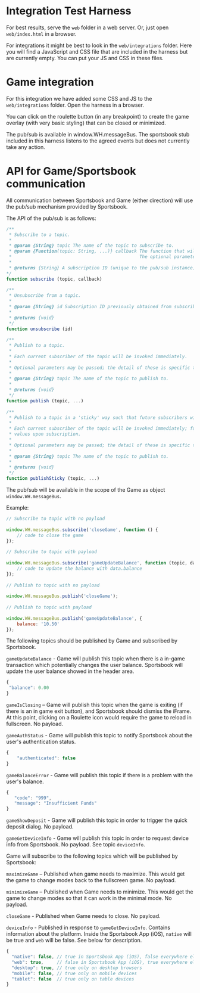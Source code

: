 # Integration Test Harness

For best results, serve the `web` folder in a web server. Or, just open `web/index.html` in a browser.

For integrations it might be best to look in the `web/integrations` folder. Here you will find a JavaScript and CSS file that are included in the harness but are currently empty. You can put your JS and CSS in these files.

# Game integration

For this integration we have added some CSS and JS to the `web/integrations` folder. Open the harness in a browser.

You can click on the roulette button (in any breakpoint) to create the game overlay (with very basic styling) that can be closed or minimized.

The pub/sub is available in window.WH.messageBus. The sportsbook stub included in this harness listens to the agreed events but does not currently take any action.

# API for Game/Sportsbook communication

All communication between Sportsbook and Game (either direction) will use the pub/sub mechanism provided by Sportsbook.

The API of the pub/sub is as follows:

```javascript
/**
 * Subscribe to a topic.
 *
 * @param {String} topic The name of the topic to subscribe to.
 * @param {Function(topic: String, ...)} callback The function that will be invoked when a topic is published.
 *                                                The optional parameters are specific to each topic.
 *
 * @returns {String} A subscription ID (unique to the pub/sub instance). Can be used to unsubscribe().
*/
function subscribe (topic, callback)
 
/**
 * Unsubscribe from a topic.
 *
 * @param {String} id Subscription ID previously obtained from subscribe().
 *
 * @returns {void}
 */
function unsubscribe (id)
 
/**
 * Publish to a topic.
 *
 * Each current subscriber of the topic will be invoked immediately.
 *
 * Optional parameters may be passed; the detail of these is specific to each topic.
 *
 * @param {String} topic The name of the topic to publish to.
 *
 * @returns {void}
 */
function publish (topic, ...)
 
/**
 * Publish to a topic in a 'sticky' way such that future subscribers will be invoked with the last published values.
 *
 * Each current subscriber of the topic will be invoked immediately; future subscribers will be invoked with the last published
 * values upon subscription.
 *
 * Optional parameters may be passed; the detail of these is specific to each topic.
 *
 * @param {String} topic The name of the topic to publish to.
 *
 * @returns {void}
 */
function publishSticky (topic, ...)
```

The pub/sub will be available in the scope of the Game as object `window.WH.messageBus`.

Example:

```javascript
// Subscribe to topic with no payload
 
window.WH.messageBus.subscribe('closeGame', function () {
    // code to close the game
});
 
// Subscribe to topic with payload
 
window.WH.messageBus.subscribe('gameUpdateBalance', function (topic, data) {
    // code to update the balance with data.balance
});
 
// Publish to topic with no payload
 
window.WH.messageBus.publish('closeGame');
 
// Publish to topic with payload
 
window.WH.messageBus.publish('gameUpdateBalance', {
    balance: '10.50'
});
```

The following topics should be published by Game and subscribed by Sportsbook.

`gameUpdateBalance` - Game will publish this topic when there is a in-game transaction which potentially changes the user balance. Sportsbook will update the user balance showed in the header area.

```javascript
{
 "balance": 0.00
}
```

`gameIsClosing` – Game will publish this topic when the game is exiting (if there is an in game exit button), and Sportsbook should dismiss the iFrame. At this point, clicking on a Roulette icon would require the game to reload in fullscreen. No payload.

`gameAuthStatus` - Game will publish this topic to notify Sportsbook about the user's authentication status.

```javascript
{
    "authenticated": false
}
```

`gameBalanceError` - Game will publish this topic if there is a problem with the user's balance.

```javascript
{
   "code": "999",
   "message": "Insufficient Funds"
}
```

`gameShowDeposit` - Game will publish this topic in order to trigger the quick deposit dialog. No payload.

`gameGetDeviceInfo` - Game will publish this topic in order to request device info from Sportsbook. No payload. See topic `deviceInfo`.

Game will subscribe to the following topics which will be published by Sportsbook:

`maximizeGame` – Published when game needs to maximize. This would get the game to change modes back to the fullscreen game. No payload.

`minimizeGame` – Published when Game needs to minimize. This would get the game to change modes so that it can work in the minimal mode. No payload.

`closeGame` - Published when Game needs to close. No payload.

`deviceInfo` - Published in response to `gameGetDeviceInfo`. Contains information about the platform. Inside the Sportsbook App (iOS), `native` will be true and `web` will be false. See below for description.

```javascript
{
  "native": false, // true in Sportsbook App (iOS), false everywhere else (desktop, mobile safari...)
  "web": true,     // false in Sportsbook App (iOS), true everywhere else
  "desktop": true, // true only on desktop browsers
  "mobile": false, // true only on mobile devices
  "tablet": false  // true only on table devices
}
```